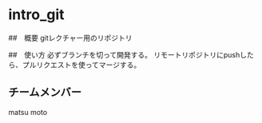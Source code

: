 # intro_git

##　概要
gitレクチャー用のリポジトリ

##　使い方
必ずブランチを切って開発する。
リモートリポジトリにpushしたら、プルリクエストを使ってマージする。

## チームメンバー
matsu moto
